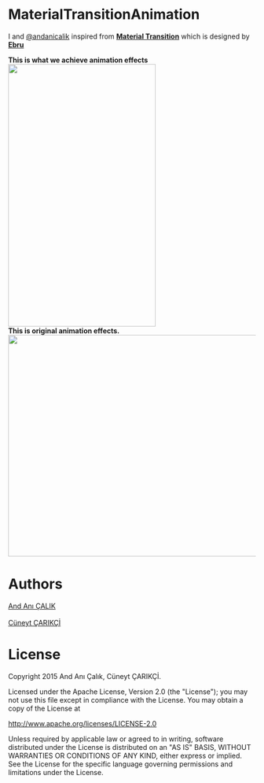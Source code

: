 # MaterialTransitionAnimation
I and <a href = "https://github.com/andanicalik">@andanicalik</a> inspired from <a href = "https://material.uplabs.com/posts/material-transition-animation"><b>Material Transition</b></a>
which is designed by <a href = "http://twitter.com/ebruhu"><b>Ebru</b></a></br>

<b>This is what we achieve animation effects</b></br>
<img src = "https://raw.githubusercontent.com/Cutta/MaterialTransitionAnimation/master/code.gif" height="533" width="300" /></br>
<b>This is original animation effects.</b></br>
<img src = "https://raw.githubusercontent.com/Cutta/MaterialTransitionAnimation/master/design.gif" height="450" width="600" />



# Authors
<a href = "https://github.com/andanicalik">And Anı ÇALIK</a></br></br>
<a href = "https://github.com/cutta">Cüneyt ÇARIKÇİ</a>


# License
Copyright 2015 And Anı Çalık, Cüneyt ÇARIKÇİ.

Licensed under the Apache License, Version 2.0 (the "License");
you may not use this file except in compliance with the License.
You may obtain a copy of the License at

   http://www.apache.org/licenses/LICENSE-2.0

Unless required by applicable law or agreed to in writing, software
distributed under the License is distributed on an "AS IS" BASIS,
WITHOUT WARRANTIES OR CONDITIONS OF ANY KIND, either express or implied.
See the License for the specific language governing permissions and
limitations under the License.

